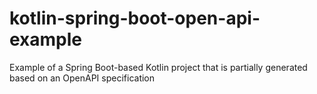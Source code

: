 # kotlin-spring-boot-open-api-example
Example of a Spring Boot-based Kotlin project that is partially generated based on an OpenAPI specification
